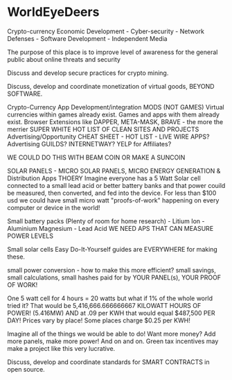 # WorldEyeDeers
Crypto-currency Economic Development - Cyber-security - Network Defenses - Software Development - Independent Media

The purpose of this place is to improve level of awareness for the general public about online threats and security

Discuss and develop secure practices for crypto mining.

Discuss, develop and coordinate monetization of virtual goods, BEYOND SOFTWARE.

Crypto-Currency App Development/integration MODS (NOT GAMES)
     Virtual currencies within games already exist.
     Games and apps with them already exist.
          Browser Extensions like DAPPER, META-MASK, BRAVE - the more the merrier
          SUPER WHITE HOT LIST OF CLEAN SITES AND PROJECTS
          Advertising/Opportunity CHEAT SHEET - HOT LIST - LIVE WIRE APPS?
          Advertising GUILDS? INTERNETWAY? YELP for Affiliates?
         

WE COULD DO THIS WITH BEAM COIN
OR MAKE A SUNCOIN

SOLAR PANELS - MICRO SOLAR PANELS, MICRO ENERGY GENERATION & Distribution Apps THOERY
     Imagine everyone has a 5 Watt Solar cell connected to a small lead acid or better battery banks and that
     power couild be measured, then converted, and fed into the device.
     For less than $100 usd we could have small micro watt "proofs-of-work" 
     happening on every computer or device in the world!
     
Small battery packs (Plenty of room for home research)
     - Litium Ion - Aluminium Magnesium - Lead Acid
     WE NEED APS THAT CAN MEASURE POWER LEVELS
     
Small solar cells 
     Easy Do-It-Yourself guides are EVERYWHERE for making these.
     
small power conversion - how to make this more efficient?
small savings, small calculations, small hashes
paid for by YOUR PANEL(s),
YOUR PROOF OF WORK! 

One 5 watt cell for 4 hours = 20 watts 
but what if 1% of the whole world tried it? That would be 5,416,666.666666667 KILOWATT HOURS OF POWER! (5.416MW)
AND at .09 per KWH that would equal $487,500 PER DAY!
Prices vary by place! Some places charge $0.25 per KWH!



Imagine all of the things we would be able to do! Want more money? Add more panels, make more power!
And on and on. Green tax incentives may make a project like this very lucrative.

Discuss, develop and coordinate standards for SMART CONTRACTS in open source.

